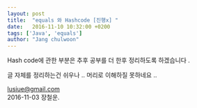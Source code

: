 ```yaml
---
layout: post
title:  "equals 와 Hashcode [진행x] "
date:   2016-11-10 10:32:00 +0200
tags: ['Java', 'equals']
author: "Jang chulwoon"
---
```


Hash code에 관한 부분은 추후 공부를 더 한후 정리하도록 하겠습니다 .   

글 자체를 정리하는건 쉬우나 ..  머리로 이해하질 못하네요 ..   

lusiue@gmail.com    
2016-11-03 장철운. 


